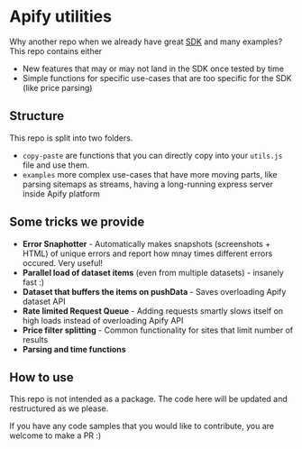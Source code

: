 # Apify utilities

Why another repo when we already have great [SDK](https://sdk.apify.com/) and many examples? This repo contains either
- New features that may or may not land in the SDK once tested by time
- Simple functions for specific use-cases that are too specific for the SDK (like price parsing)

## Structure
This repo is split into two folders.
- `copy-paste` are functions that you can directly copy into your `utils.js` file and use them.
- `examples` more complex use-cases that have more moving parts, like parsing sitemaps as streams, having a long-running express server inside Apify platform

## Some tricks we provide
- **Error Snaphotter** - Automatically makes snapshots (screenshots + HTML) of unique errors and report how mnay times different errors occured. Very useful!
- **Parallel load of dataset items** (even from multiple datasets) - insanely fast :)
- **Dataset that buffers the items on pushData** - Saves overloading Apify dataset API
- **Rate limited Request Queue** - Adding requests smartly slows itself on high loads instead of overloading Apify API
- **Price filter splitting** - Common functionality for sites that limit number of results
- **Parsing and time functions**

## How to use
This repo is not intended as a package. The code here will be updated and restructured as we please.

If you have any code samples that you would like to contribute, you are welcome to make a PR :)
